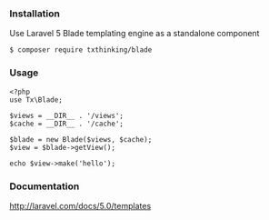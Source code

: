 ### Installation

Use Laravel 5 Blade templating engine as a standalone component

```
$ composer require txthinking/blade
```

### Usage

```
<?php
use Tx\Blade;

$views = __DIR__ . '/views';
$cache = __DIR__ . '/cache';

$blade = new Blade($views, $cache);
$view = $blade->getView();

echo $view->make('hello');
```

### Documentation

http://laravel.com/docs/5.0/templates
